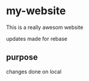 # my-website

This is a really awesom website

updates made for rebase
## purpose

changes done on local 
